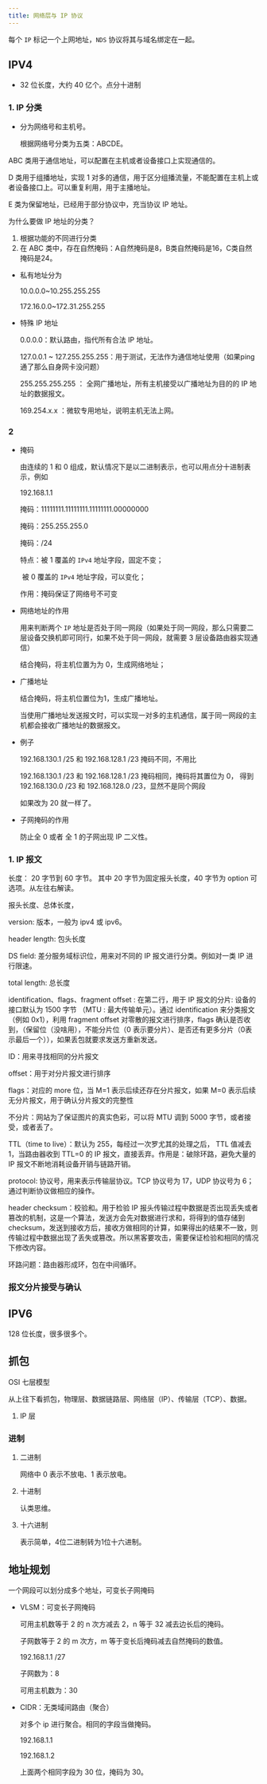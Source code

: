 ```yaml
---
title: 网络层与 IP 协议
---
```


每个 `IP` 标记一个上网地址，`NDS` 协议将其与域名绑定在一起。

## IPV4

- 32 位长度，大约 40 亿个。点分十进制

### 1. IP 分类

- 分为网络号和主机号。

  根据网络号分类为五类：ABCDE。

ABC 类用于通信地址，可以配置在主机或者设备接口上实现通信的。

D 类用于组播地址，实现 1 对多的通信，用于区分组播流量，不能配置在主机上或者设备接口上。可以重复利用，用于主播地址。

E 类为保留地址，已经用于部分协议中，充当协议 IP 地址。

为什么要做 IP 地址的分类？

1. 根据功能的不同进行分类
2. 在 ABC 类中，存在自然掩码：A自然掩码是8，B类自然掩码是16，C类自然掩码是24。

- 私有地址分为

  10.0.0.0~10.255.255.255

  172.16.0.0~172.31.255.255

  

- 特殊 IP 地址

  0.0.0.0：默认路由，指代所有合法 IP 地址。

  127.0.0.1 ~ 127.255.255.255：用于测试，无法作为通信地址使用（如果ping 通了那么自身网卡没问题）

  255.255.255.255 ： 全网广播地址，所有主机接受以广播地址为目的的 IP 地址的数据报文。

  169.254.x.x ：微软专用地址，说明主机无法上网。

### 2

- 掩码

  由连续的 1 和 0 组成，默认情况下是以二进制表示，也可以用点分十进制表示，例如

  192.168.1.1 

  掩码：11111111.11111111.11111111.00000000

  掩码：255.255.255.0

  掩码：/24

  特点：被 1 覆盖的 `IPv4` 地址字段，固定不变；

  ​            被 0 覆盖的 `IPv4` 地址字段，可以变化；

  作用：掩码保证了网络号不可变

- 网络地址的作用

  用来判断两个 `IP` 地址是否处于同一网段（如果处于同一网段，那么只需要二层设备交换机即可同行，如果不处于同一网段，就需要 3 层设备路由器实现通信）

  结合掩码，将主机位置为为 0，生成网络地址；

- 广播地址

  结合掩码，将主机位置位为1，生成广播地址。

  当使用广播地址发送报文时，可以实现一对多的主机通信，属于同一网段的主机都会接收广播地址的数据报文。

- 例子

  192.168.130.1 /25  和 192.168.128.1 /23 掩码不同，不用比

  192.168.130.1 /23  和 192.168.128.1 /23 掩码相同，掩码将其置位为 0， 得到 192.168.130.0 /23  和 192.168.128.0 /23，显然不是同个网段

  如果改为 20 就一样了。
  
- 子网掩码的作用

  防止全 0 或者 全 1 的子网出现 IP 二义性。

### 1. IP 报文

长度： 20 字节到 60 字节。 其中 20 字节为固定报头长度，40 字节为 option 可选项。从左往右解读。

报头长度、总体长度，

version:  版本，一般为 ipv4 或 ipv6。

header length:  包头长度

DS field:  差分服务域标识位，用来对不同的 IP 报文进行分类。例如对一类 IP 进行限速。

total length:  总长度

identification、flags、fragment offset : 在第二行，用于 IP 报文的分片: 设备的接口默认为 1500 字节 （MTU : 最大传输单元）。通过 identification 来分类报文（例如 0x1），利用 fragment offset 对零散的报文进行排序，flags 确认是否收到，（保留位（没啥用），不能分片位（0 表示要分片）、是否还有更多分片（0表示最后一个）），如果丢包就要求发送方重新发送。

ID：用来寻找相同的分片报文

offset：用于对分片报文进行排序

flags：对应的 more 位，当 M=1 表示后续还存在分片报文，如果 M=0 表示后续无分片报文，用于确认分片报文的完整性

不分片：网站为了保证图片的真实色彩，可以将 MTU 调到 5000 字节，或者接受，或者丢了。

TTL（time to live）：默认为 255，每经过一次罗尤其的处理之后， TTL 值减去 1，当路由器收到 TTL=0 的 IP 报文，直接丢弃。作用是：破除环路，避免大量的 IP 报文不断地消耗设备开销与链路开销。

protocol: 协议号，用来表示传输层协议。TCP 协议号为 17，UDP 协议号为 6；通过判断协议做相应的操作。

header checksum：校验和。用于检验 IP 报头传输过程中数据是否出现丢失或者篡改的机制，这是一个算法，发送方会先对数据进行求和，将得到的值存储到 checksum，发送到接收方后，接收方做相同的计算，如果得出的结果不一致，则传输过程中数据出现了丢失或篡改。所以黑客要攻击，需要保证检验和相同的情况下修改内容。

环路问题：路由器形成环，包在中间循环。

### 报文分片接受与确认

## IPV6

128 位长度，很多很多个。

## 抓包

OSI 七层模型

从上往下看抓包，物理层、数据链路层、网络层（IP）、传输层（TCP）、数据。

1. IP 层

### 进制

1. 二进制

   网络中 0 表示不放电、1 表示放电。

2. 十进制

   认类思维。

3. 十六进制

   表示简单，4位二进制转为1位十六进制。

## 地址规划

一个网段可以划分成多个地址，可变长子网掩码

- VLSM：可变长子网掩码

  可用主机数等于 2 的 n 次方减去 2，n 等于 32 减去边长后的掩码。

  子网数等于 2 的 m 次方，m 等于变长后掩码减去自然掩码的数值。

  192.168.1.1 /27

  子网数为：8

  可用主机数为：30

- CIDR：无类域间路由（聚合）

  对多个 ip 进行聚合。相同的字段当做掩码。

  192.168.1.1

  192.168.1.2

  上面两个相同字段为 30 位，掩码为 30。